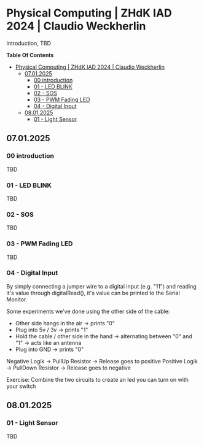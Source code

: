 # Physical Computing | ZHdK IAD 2024 | Claudio Weckherlin
Introduction, TBD

**Table Of Contents**
- [Physical Computing | ZHdK IAD 2024 | Claudio Weckherlin](#physical-computing---zhdk-iad-2024---claudio-weckherlin)
  * [07.01.2025](#07012025)
    + [00 introduction](#00-introduction)
    + [01 - LED BLINK](#01---led-blink)
    + [02 - SOS](#02---sos)
    + [03 - PWM Fading LED](#03---pwm-fading-led)
    + [04 - Digital Input](#04---digital-input)
  * [08.01.2025](#08012025)
    + [01 - Light Sensor](#01---light-sensor)

## 07.01.2025

### 00 introduction
TBD

### 01 - LED BLINK
TBD

### 02 - SOS
TBD

### 03 - PWM Fading LED
TBD

### 04 - Digital Input
By simply connecting a jumper wire to a digital input (e.g. "11") and reading it's value through digitalRead(), it's value can be printed to the Serial Monitor. 

Some experiments we've done using the other side of the cable:
* Other side hangs in the air -> prints "0"
* Plug into 5v / 3v -> prints "1"
* Hold the cable / other side in the hand -> alternating between "0" and "1" -> acts like an antenna
* Plug into GND -> prints "0"

Negative Logik -> PullUp Resistor -> Release goes to positive
Positive Logik -> PullDown Resistor -> Release goes to negative

Exercise: Combine the two circuits to create an led you can turn on with your switch

## 08.01.2025

### 01 - Light Sensor
TBD

